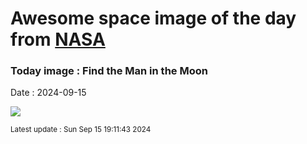 
# Awesome space image of the day from [NASA](https://api.nasa.gov/)

### Today image : Find the Man in the Moon
Date : 2024-09-15

![](https://apod.nasa.gov/apod/image/2409/ManInMoon_Caxete_1080.jpg)

<small>Latest update : Sun Sep 15 19:11:43 2024</small>
        